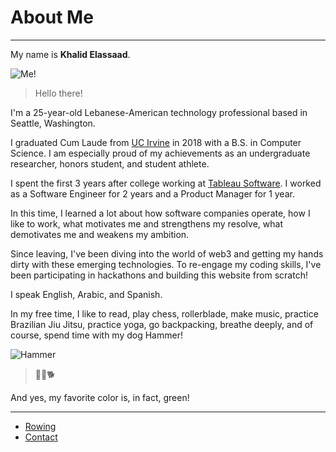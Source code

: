 # About Me

---

My name is **Khalid Elassaad**.

![Me!](/oldWebsiteContents/pics/me.jpg)

> Hello there!

I'm a 25-year-old Lebanese-American technology professional based in Seattle, Washington.

I graduated Cum Laude from [UC Irvine](https://uci.edu/) in 2018 with a B.S. in Computer Science. I am especially proud of my achievements as an undergraduate researcher, honors student, and student athlete.

I spent the first 3 years after college working at [Tableau Software](https://www.tableau.com/). I worked as a Software Engineer for 2 years and a Product Manager for 1 year.

In this time, I learned a lot about how software companies operate, how I like to work, what motivates me and strengthens my resolve, what demotivates me and weakens my ambition.

Since leaving, I've been diving into the world of web3 and getting my hands dirty with these emerging technologies. To re-engage my coding skills, I've been participating in hackathons and building this website from scratch!

I speak English, Arabic, and Spanish.

In my free time, I like to read, play chess, rollerblade, make music, practice Brazilian Jiu Jitsu, practice yoga, go backpacking, breathe deeply, and of course, spend time with my dog Hammer!

![Hammer](/oldWebsiteContents/pics/hammer.jpg)

> 💚🔨🐕

And yes, my favorite color is, in fact, green!

---

- [Rowing](/aboutme/rowing)
- [Contact](/aboutme/contact)
